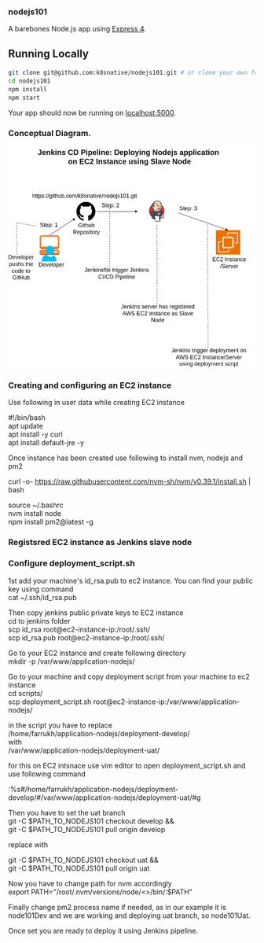 
### nodejs101

A barebones Node.js app using [Express 4](http://expressjs.com/).

## Running Locally


```sh
git clone git@github.com:k8snative/nodejs101.git # or clone your own fork
cd nodejs101
npm install
npm start
```

Your app should now be running on [localhost:5000](http://localhost:5000/).

### Conceptual Diagram.
![GitHub Logo](https://github.com/k8snative/nodejs101/blob/develop/Nodejs101-jenkins-slave.png)

### Creating and configuring an EC2 instance

Use following in user data while creating EC2 instance

#!/bin/bash  
apt update  
apt install -y curl  
apt install default-jre -y  

Once instance has been created use following to install nvm, nodejs and pm2

curl -o- https://raw.githubusercontent.com/nvm-sh/nvm/v0.39.1/install.sh | bash  

source ~/.bashrc  
nvm install node  
npm install pm2@latest -g  


### Registsred EC2 instance as Jenkins slave node  

### Configure deployment_script.sh  
1st add your machine's id_rsa.pub to ec2 instance.
You can find your public key using command  
 cat ~/.ssh/id_rsa.pub   

Then copy jenkins public private keys to EC2 instance  
cd to jenkins folder  
scp id_rsa root@ec2-instance-ip:/root/.ssh/  
scp id_rsa.pub root@ec2-instance-ip:/root/.ssh/  

Go to your EC2 instance and create following directory  
mkdir -p /var/www/application-nodejs/  

Go to your machine and copy deployment script from your machine to ec2 instance  
cd scripts/  
scp deployment_script.sh root@ec2-instance-ip:/var/www/application-nodejs/  

in the script you have to replace  
/home/farrukh/application-nodejs/deployment-develop/  
with  
/var/www/application-nodejs/deployment-uat/

for this on EC2 intsnace use vim editor to open deployment_script.sh
and use following command  

:%s#/home/farrukh/application-nodejs/deployment-develop/#/var/www/application-nodejs/deployment-uat/#g  

Then you have to set the uat branch  
git -C $PATH_TO_NODEJS101 checkout develop &&  
git -C $PATH_TO_NODEJS101 pull origin develop     

replace with  

git -C $PATH_TO_NODEJS101 checkout uat &&  
git -C $PATH_TO_NODEJS101 pull origin uat  

Now you have to change path for nvm accordingly  
export PATH="/root/.nvm/versions/node/<<node-version-as-per-your-system>>/bin/:$PATH"  

Finally change pm2 process name if needed, as in our example it is node101Dev and we are working and deploying uat branch, so
node101Uat.

Once set you are ready to deploy it using Jenkins pipeline.




